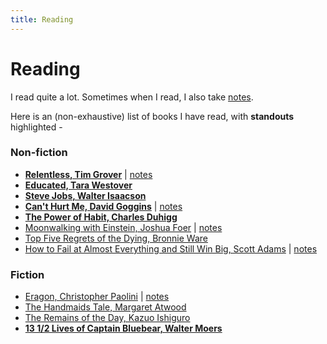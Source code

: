 ```yaml
---
title: Reading
---
```


# Reading

I read quite a lot. Sometimes when I read, I also take [notes](notes).

Here is an (non-exhaustive) list of books I have read, with **standouts** highlighted -

### Non-fiction

- [**Relentless, Tim Grover**](https://amzn.to/2ILRr8Q) \| [notes](notes/relentless.html)
- [**Educated, Tara Westover**](https://amzn.to/38t9rPR)
- [**Steve Jobs, Walter Isaacson**](https://amzn.to/39u4o2H)
- [**Can't Hurt Me, David Goggins**](https://amzn.to/2wNr2on) \| [notes](notes/cant_hurt_me.html)
- [**The Power of Habit, Charles Duhigg**](https://amzn.to/3cvWBDL)
- [Moonwalking with Einstein, Joshua Foer](https://amzn.to/2PWcjOF) \| [notes](notes/moonwalking_with_einstein.html)
- [Top Five Regrets of the Dying, Bronnie Ware](https://amzn.to/3ayH6cO)
- [How to Fail at Almost Everything and Still Win Big, Scott Adams](https://amzn.to/2UMo7ER) \| [notes](notes/how_to_fail_at_everything_and_still_win_big.html)

### Fiction

- [Eragon, Christopher Paolini](https://amzn.to/2TKU7sk) \| [notes](notes/eragon.html)
- [The Handmaids Tale, Margaret Atwood](https://amzn.to/2Qa506j) 
- [The Remains of the Day, Kazuo Ishiguro](https://amzn.to/2x9rCwQ)
- [**13 1/2 Lives of Captain Bluebear, Walter Moers**](https://amzn.to/3aCs1Xj)
